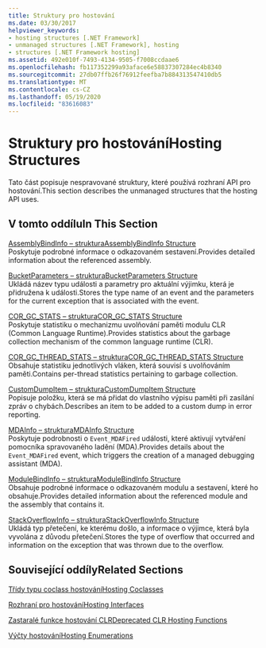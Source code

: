 ```yaml
---
title: Struktury pro hostování
ms.date: 03/30/2017
helpviewer_keywords:
- hosting structures [.NET Framework]
- unmanaged structures [.NET Framework], hosting
- structures [.NET Framework hosting]
ms.assetid: 492e010f-7493-4134-9505-f7008ccdaae6
ms.openlocfilehash: fb117352299a93aface6e58837307284ec4b8340
ms.sourcegitcommit: 27db07ffb26f76912feefba7b884313547410db5
ms.translationtype: MT
ms.contentlocale: cs-CZ
ms.lasthandoff: 05/19/2020
ms.locfileid: "83616083"
---
```

# <a name="hosting-structures"></a><span data-ttu-id="ea45f-102">Struktury pro hostování</span><span class="sxs-lookup"><span data-stu-id="ea45f-102">Hosting Structures</span></span>
<span data-ttu-id="ea45f-103">Tato část popisuje nespravované struktury, které používá rozhraní API pro hostování.</span><span class="sxs-lookup"><span data-stu-id="ea45f-103">This section describes the unmanaged structures that the hosting API uses.</span></span>  
  
## <a name="in-this-section"></a><span data-ttu-id="ea45f-104">V tomto oddílu</span><span class="sxs-lookup"><span data-stu-id="ea45f-104">In This Section</span></span>  
 [<span data-ttu-id="ea45f-105">AssemblyBindInfo – struktura</span><span class="sxs-lookup"><span data-stu-id="ea45f-105">AssemblyBindInfo Structure</span></span>](assemblybindinfo-structure.md)  
 <span data-ttu-id="ea45f-106">Poskytuje podrobné informace o odkazovaném sestavení.</span><span class="sxs-lookup"><span data-stu-id="ea45f-106">Provides detailed information about the referenced assembly.</span></span>  
  
 [<span data-ttu-id="ea45f-107">BucketParameters – struktura</span><span class="sxs-lookup"><span data-stu-id="ea45f-107">BucketParameters Structure</span></span>](bucketparameters-structure.md)  
 <span data-ttu-id="ea45f-108">Ukládá název typu události a parametry pro aktuální výjimku, která je přidružena k události.</span><span class="sxs-lookup"><span data-stu-id="ea45f-108">Stores the type name of an event and the parameters for the current exception that is associated with the event.</span></span>  
  
 [<span data-ttu-id="ea45f-109">COR_GC_STATS – struktura</span><span class="sxs-lookup"><span data-stu-id="ea45f-109">COR_GC_STATS Structure</span></span>](cor-gc-stats-structure.md)  
 <span data-ttu-id="ea45f-110">Poskytuje statistiku o mechanizmu uvolňování paměti modulu CLR (Common Language Runtime).</span><span class="sxs-lookup"><span data-stu-id="ea45f-110">Provides statistics about the garbage collection mechanism of the common language runtime (CLR).</span></span>  
  
 [<span data-ttu-id="ea45f-111">COR_GC_THREAD_STATS – struktura</span><span class="sxs-lookup"><span data-stu-id="ea45f-111">COR_GC_THREAD_STATS Structure</span></span>](cor-gc-thread-stats-structure.md)  
 <span data-ttu-id="ea45f-112">Obsahuje statistiku jednotlivých vláken, která souvisí s uvolňováním paměti.</span><span class="sxs-lookup"><span data-stu-id="ea45f-112">Contains per-thread statistics pertaining to garbage collection.</span></span>  
  
 [<span data-ttu-id="ea45f-113">CustomDumpItem – struktura</span><span class="sxs-lookup"><span data-stu-id="ea45f-113">CustomDumpItem Structure</span></span>](customdumpitem-structure.md)  
 <span data-ttu-id="ea45f-114">Popisuje položku, která se má přidat do vlastního výpisu paměti při zasílání zpráv o chybách.</span><span class="sxs-lookup"><span data-stu-id="ea45f-114">Describes an item to be added to a custom dump in error reporting.</span></span>  
  
 [<span data-ttu-id="ea45f-115">MDAInfo – struktura</span><span class="sxs-lookup"><span data-stu-id="ea45f-115">MDAInfo Structure</span></span>](mdainfo-structure.md)  
 <span data-ttu-id="ea45f-116">Poskytuje podrobnosti o `Event_MDAFired` události, které aktivují vytváření pomocníka spravovaného ladění (MDA).</span><span class="sxs-lookup"><span data-stu-id="ea45f-116">Provides details about the `Event_MDAFired` event, which triggers the creation of a managed debugging assistant (MDA).</span></span>  
  
 [<span data-ttu-id="ea45f-117">ModuleBindInfo – struktura</span><span class="sxs-lookup"><span data-stu-id="ea45f-117">ModuleBindInfo Structure</span></span>](modulebindinfo-structure.md)  
 <span data-ttu-id="ea45f-118">Obsahuje podrobné informace o odkazovaném modulu a sestavení, které ho obsahuje.</span><span class="sxs-lookup"><span data-stu-id="ea45f-118">Provides detailed information about the referenced module and the assembly that contains it.</span></span>  
  
 [<span data-ttu-id="ea45f-119">StackOverflowInfo – struktura</span><span class="sxs-lookup"><span data-stu-id="ea45f-119">StackOverflowInfo Structure</span></span>](stackoverflowinfo-structure.md)  
 <span data-ttu-id="ea45f-120">Ukládá typ přetečení, ke kterému došlo, a informace o výjimce, která byla vyvolána z důvodu přetečení.</span><span class="sxs-lookup"><span data-stu-id="ea45f-120">Stores the type of overflow that occurred and information on the exception that was thrown due to the overflow.</span></span>  
  
## <a name="related-sections"></a><span data-ttu-id="ea45f-121">Související oddíly</span><span class="sxs-lookup"><span data-stu-id="ea45f-121">Related Sections</span></span>  
 [<span data-ttu-id="ea45f-122">Třídy typu coclass hostování</span><span class="sxs-lookup"><span data-stu-id="ea45f-122">Hosting Coclasses</span></span>](hosting-coclasses.md)  
  
 [<span data-ttu-id="ea45f-123">Rozhraní pro hostování</span><span class="sxs-lookup"><span data-stu-id="ea45f-123">Hosting Interfaces</span></span>](hosting-interfaces.md)  
  
 [<span data-ttu-id="ea45f-124">Zastaralé funkce hostování CLR</span><span class="sxs-lookup"><span data-stu-id="ea45f-124">Deprecated CLR Hosting Functions</span></span>](deprecated-clr-hosting-functions.md)  
  
 [<span data-ttu-id="ea45f-125">Výčty hostování</span><span class="sxs-lookup"><span data-stu-id="ea45f-125">Hosting Enumerations</span></span>](hosting-enumerations.md)
